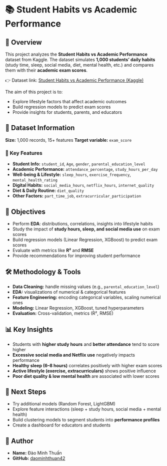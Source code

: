 # 📚 Student Habits vs Academic Performance

## 📌 Overview

This project analyzes the **Student Habits vs Academic Performance** dataset from Kaggle.
The dataset simulates **1,000 students’ daily habits** (study time, sleep, social media, diet, mental health, etc.) and compares them with their **academic exam scores**.

👉 Dataset link: [Student Habits vs Academic Performance (Kaggle)](https://www.kaggle.com/datasets/jayaantanaath/student-habits-vs-academic-performance)

The aim of this project is to:

* Explore lifestyle factors that affect academic outcomes
* Build regression models to predict exam scores
* Provide insights for students, parents, and educators

## 📂 Dataset Information

**Size:** 1,000 records, 15+ features
**Target variable:** `exam_score`

### 🔑 Key Features

* **Student Info:** `student_id`, `Age`, `gender`, `parental_education_level`
* **Academic Performance:** `attendance_percentage`, `study_hours_per_day`
* **Well-being & Lifestyle:** `sleep_hours`, `exercise_frequency`, `mental_health_rating`
* **Digital Habits:** `social_media_hours`, `netflix_hours`, `internet_quality`
* **Diet & Daily Routine:** `diet_quality`
* **Other Factors:** `part_time_job`, `extracurricular_participation`

## 🎯 Objectives

* Perform **EDA**: distributions, correlations, insights into lifestyle habits
* Study the impact of **study hours, sleep, and social media use** on exam scores
* Build regression models (Linear Regression, XGBoost) to predict exam scores
* Evaluate with metrics like **R²** and **RMSE**
* Provide recommendations for improving student performance

## 🛠 Methodology & Tools

* **Data Cleaning:** handle missing values (e.g., `parental_education_level`)
* **EDA:** visualizations of numerical & categorical features
* **Feature Engineering:** encoding categorical variables, scaling numerical ones
* **Modeling:** Linear Regression, XGBoost, tuned hyperparameters
* **Evaluation:** Cross-validation, metrics (R², RMSE)

## 📊 Key Insights

* Students with **higher study hours** and **better attendance** tend to score higher
* **Excessive social media and Netflix use** negatively impacts performance
* **Healthy sleep (6–8 hours)** correlates positively with higher exam scores
* **Active lifestyle (exercise, extracurriculars)** shows positive influence
* **Poor diet quality & low mental health** are associated with lower scores

## 🚀 Next Steps

* Try additional models (Random Forest, LightGBM)
* Explore feature interactions (sleep + study hours, social media + mental health)
* Build clustering models to segment students into **performance profiles**
* Create a dashboard for educators and students

## 👤 Author

* **Name:** Đào Minh Thuấn
* **GitHub:** [daominhthuan42](https://github.com/daominhthuan42)

